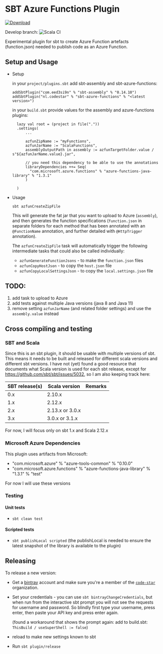 # SBT Azure Functions Plugin 
[ ![Download](https://api.bintray.com/packages/code-star/sbt-azure-functions/sbt-azure-functions/images/download.svg) ](https://bintray.com/code-star/sbt-azure-functions/sbt-azure-functions/_latestVersion)

Develop branch: ![Scala CI](https://github.com/code-star/sbt-azure-functions-plugin/workflows/Scala%20CI/badge.svg?branch=develop)

Experimental plugin for sbt to create Azure Function artefacts (function.json) needed to publish code as an Azure Function.

## Setup and Usage

* Setup
  
    in your `project/plugins.sbt` add sbt-assembly and sbt-azure-functions:
  
      addSbtPlugin("com.eed3si9n" % "sbt-assembly" % "0.14.10")
      addSbtPlugin("nl.codestar" % "sbt-azure-functions" % "<latest version>")

    in your `build.sbt` provide values for the assembly and azure-functions plugins:

        lazy val root = (project in file("."))
        .settings(
            ...

            azfunZipName := "myFunctions",
            azfunJarName := "ScalaFunctions",
            assemblyOutputPath in assembly := azfunTargetFolder.value / s"${azfunJarName.value}.jar",
        
            // you need this dependency to be able to use the annotations
            libraryDependencies ++= Seq(
              "com.microsoft.azure.functions" % "azure-functions-java-library" % "1.3.1"
            )
        
        )

* Usage

    `sbt azfunCreateZipFile`

    This will generate the fat jar that you want to upload to Azure (`assembly`), and then generates the function
    specifications (`function.json` in separate folders for each method that has been annotated with an `@FunctionName`
    annotation, and further detailed with `@HttpTrigger` annotation).
  
    The `azfunCreateZipFile` task will automatically trigger the following intermediate tasks that could also be
    called individually:
  
    * `azfunGenerateFunctionJsons` - to make the `function.json` files
    * `azfunCopyHostJson` - to copy the `host.json` file
    * `azfunCopyLocalSettingsJson` - to copy the `local.settings.json` file

## TODO: 
1. add task to upload to Azure
1. add tests against multiple Java versions (java 8 and Java 11)
1. remove setting `azfunJarName` (and related folder settings) and use the `assembly.value` instead


## Cross compiling and testing
### SBT and Scala
Since this is an sbt plugin, it should be usable with multiple versions of sbt. This means it needs to be built and
released for different scala versions and different sbt versions. I have not (yet) found a good resource that documents
what Scala version is used for each sbt release, except for https://github.com/sbt/sbt/issues/5032, 
so I am also keeping track here:

| SBT release(s)| Scala version     | Remarks                                          |
|---------------|-------------------|--------------------------------------------------|
| 0.x           | 2.10.x            |
| 1.x           | 2.12.x            |
| 2.x           | 2.13.x or 3.0.x   |
| 3.x           | 3.0.x or 3.1.x    |

For now, I will focus only on sbt 1.x and Scala 2.12.x

### Microsoft Azure Dependencies
This plugin uses artifacts from Microsoft:
* "com.microsoft.azure" % "azure-tools-common" % "0.10.0"
* "com.microsoft.azure.functions" % "azure-functions-java-library" % "1.3.1" % "test"

For now I will use these versions

### Testing
#### Unit tests
* `sbt clean test`
#### Scripted tests
* `sbt publishLocal scripted`
  (the publishLocal is needed to ensure the latest snapshot of the library is available to the plugin)

## Releasing
To release a new version:
* Get a [bintray](https://bintray.com) account and make sure you're a member of the [`code-star`](https://bintray.com/code-star) organization.
* Set your credentials - you can use `sbt bintrayChangeCredentials`, but when run from the interactive sbt prompt
  you will not see the requests for username and password. So blindly first type your username, press enter, then
  paste your API key and press enter again.

    (found a workaround that shows the prompt again: add to build.sbt: `ThisBuild / useSuperShell := false`)
* reload to make new settings known to sbt
* Run `sbt plugin/release`

